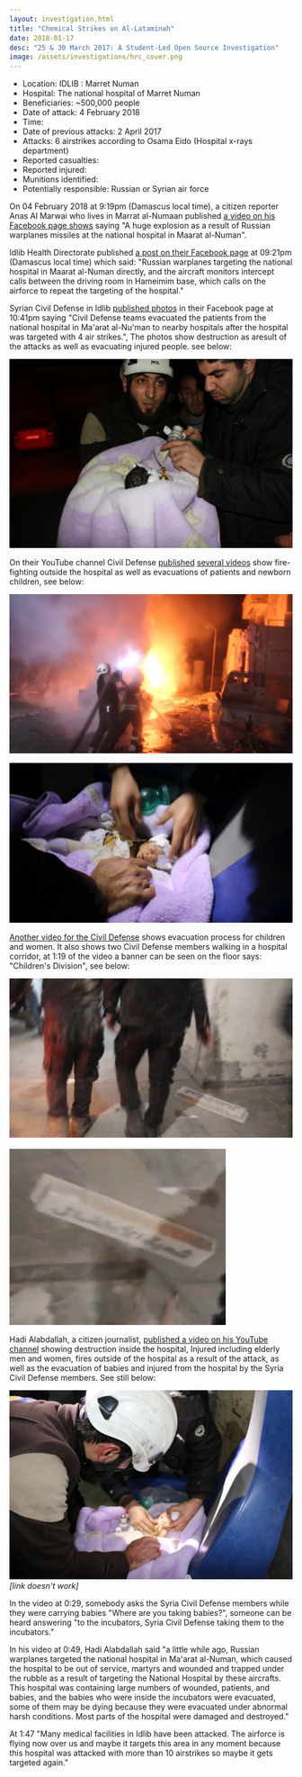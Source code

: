 ```yaml
---
layout: investigation.html
title: "Chemical Strikes on Al-Lataminah"
date: 2018-01-17
desc: "25 & 30 March 2017: A Student-Led Open Source Investigation"
image: /assets/investigations/hrc_cover.png
---
```


- Location: IDLIB : Marret Numan
- Hospital: The national hospital of Marret Numan
- Beneficiaries: ~500,000 people
- Date of attack: 4 February 2018
- Time:
- Date of previous attacks: 2 April 2017
- Attacks: 6 airstrikes according to Osama Eido (Hospital x-rays department)
- Reported casualties:
- Reported injured:
- Munitions identified:
- Potentially responsible: Russian or Syrian air force

On 04 February 2018 at 9:19pm (Damascus local time), a citizen reporter Anas Al Marwai who lives in Marrat al-Numaan published [a video on his Facebook page shows](https://www.facebook.com/100010399271536/videos/559320804424557/) saying "A huge explosion as a result of Russian warplanes missiles at the national hospital in Maarat al-Numan".

Idlib Health Directorate published [a post on their Facebook page](https://www.facebook.com/Idleb.Health.Directorate/posts/1200613503375336) at 09:21pm (Damascus local time) which said: "Russian warplanes targeting the national hospital in Maarat al-Numan directly, and the aircraft monitors intercept calls between the driving room in Hameimim base, which calls on the airforce to repeat the targeting of the hospital."

Syrian Civil Defense in Idlib [published photos](https://www.facebook.com/SyrianCivilDefenceIdlibWhiteHelmets/posts/1562499310515786) in their Facebook page at 10:41pm saying "Civil Defense teams evacuated the patients from the national hospital in Ma'arat al-Nu'man to nearby hospitals after the hospital was targeted with 4 air strikes.", The photos show destruction as  aresult of the attacks as well as evacuating injured people. see below:

![national01](assets/national01.jpg)

On their YouTube channel Civil Defense [published](https://www.youtube.com/watch?v=V4Nt8JWXVcQ) [several videos](https://www.youtube.com/watch?v=de7N2n7eYJc) show fire-fighting outside the hospital as well as evacuations of patients and newborn children, see below:

![national03](assets/national03.jpg)

![national04](assets/national04.jpg)

[Another video for the Civil Defense](https://www.youtube.com/watch?v=d6oF9r2oFv0) shows evacuation process for children and women. It also shows two Civil Defense members walking in a hospital corridor, at 1:19 of the video a banner can be seen on the floor says: "Children's Division", see below:

![national02](assets/national02.jpg)

![national05](assets/national05.jpg)

Hadi Alabdallah, a citizen journalist, [published a video on his YouTube channel](https://www.youtube.com/watch?v=HcMurYLYlEo) showing destruction inside the hospital, Injured including elderly men and women, fires outside of the hospital as a result of the attack, as well as the evacuation of babies and injured from the hospital by the Syria Civil Defense members. See still below:

![national06](assets/national06.jpg) _[link doesn't work]_

In the video at 0:29, somebody asks the Syria Civil Defense members while they were carrying babies "Where are you taking babies?", someone can be heard answering "to the incubators, Syria Civil Defense taking them to the incubators."

In his video at 0:49, Hadi Alabdallah said "a little while ago, Russian warplanes targeted the national hospital in Ma'arat al-Numan, which caused the hospital to be out of service, martyrs and wounded and trapped under the rubble as a result of targeting the National Hospital by these aircrafts. This hospital was containing large numbers of wounded, patients, and babies, and the babies who were inside the incubators were evacuated, some of them may be dying because they were evacuated under abnormal harsh conditions. Most parts of the hospital were damaged and destroyed."

At 1:47 "Many medical facilities in Idlib have been attacked. The airforce is flying now over us and maybe it targets this area in any moment because this hospital was attacked with more than 10 airstrikes so maybe it gets targeted again."
